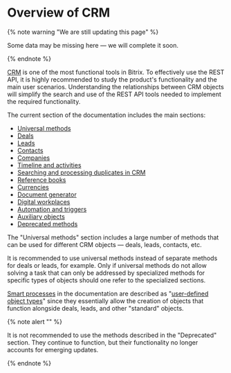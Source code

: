 # Overview of CRM

{% note warning "We are still updating this page" %}

Some data may be missing here — we will complete it soon.

{% endnote %}

[CRM](https://helpdesk.bitrix24.com/open/21793278/) is one of the most functional tools in Bitrix. To effectively use the REST API, it is highly recommended to study the product's functionality and the main user scenarios. Understanding the relationships between CRM objects will simplify the search and use of the REST API tools needed to implement the required functionality.

The current section of the documentation includes the main sections:

- [Universal methods](./universal/index.md)
- [Deals](./deals/index.md)
- [Leads](./leads/index.md)
- [Contacts](./contacts/index.md)
- [Companies](./companies/index.md)
- [Timeline and activities](./timeline/index.md)
- [Searching and processing duplicates in CRM](./duplicates/index.md)
- [Reference books](./status/index.md)
- [Currencies](./currency/index.md)
- [Document generator](./document-generator/index.md)
- [Digital workplaces](./automated-solution/index.md)
- [Automation and triggers](./automation/index.md)
- [Auxiliary objects](./auxiliary/index.md)
- [Deprecated methods](./outdated/index.md)

The "Universal methods" section includes a large number of methods that can be used for different CRM objects — deals, leads, contacts, etc.

It is recommended to use universal methods instead of separate methods for deals or leads, for example. Only if universal methods do not allow solving a task that can only be addressed by specialized methods for specific types of objects should one refer to the specialized sections.

[Smart processes](https://helpdesk.bitrix24.com/open/13667300/) in the documentation are described as "[user-defined object types](./universal/user-defined-object-types/index.md)" since they essentially allow the creation of objects that function alongside deals, leads, and other "standard" objects.

{% note alert "" %}

It is not recommended to use the methods described in the "Deprecated" section. They continue to function, but their functionality no longer accounts for emerging updates.

{% endnote %}